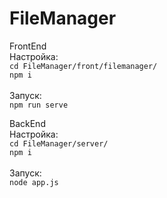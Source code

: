 # FileManager
FrontEnd <br> 
Настройка: <br>
`cd FileManager/front/filemanager/` <br>
`npm i` <br>
<br>
Запуск: <br>
`npm run serve` <br>

BackEnd <br>
Настройка: <br>
`cd FileManager/server/` <br>
`npm i` <br>
<br>
Запуск: <br>
`node app.js`
